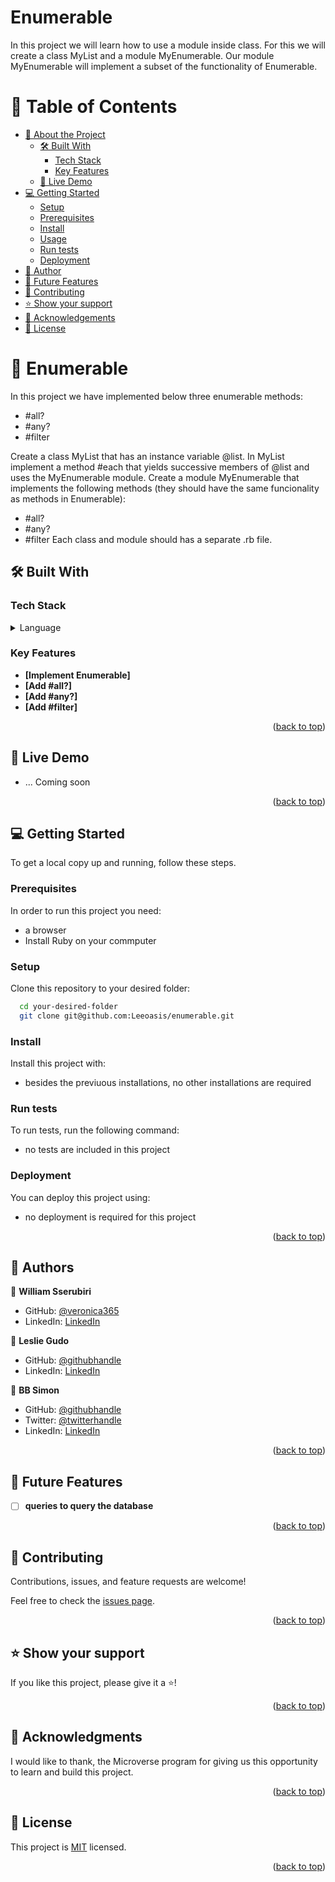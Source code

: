 # Enumerable
In this project we will learn how to use a module inside class. For this we will create a class MyList and a module MyEnumerable. Our module MyEnumerable will implement a subset of the functionality of Enumerable.

<a name="readme-top"></a>

# 📗 Table of Contents

- [📖 About the Project](#about-project)
  - [🛠 Built With](#built-with)
    - [Tech Stack](#tech-stack)
    - [Key Features](#key-features)
  - [🚀 Live Demo](#live-demo)
- [💻 Getting Started](#getting-started)
  - [Setup](#setup)
  - [Prerequisites](#prerequisites)
  - [Install](#install)
  - [Usage](#usage)
  - [Run tests](#run-tests)
  - [Deployment](#triangular_flag_on_post-deployment)
- [👥 Author](#author)
- [🔭 Future Features](#future-features)
- [🤝 Contributing](#contributing)
- [⭐️ Show your support](#support)
- [🙏 Acknowledgements](#acknowledgements)
- [📝 License](#license)

# 📖 Enumerable <a name="about-project"></a>
In this project we have implemented below three enumerable methods:
- #all?
- #any?
- #filter

Create a class MyList that has an instance variable @list.
In MyList implement a method #each that yields successive members of @list and uses the MyEnumerable module.
Create a module MyEnumerable that implements the following methods (they should have the same funcionality as methods in Enumerable):
- #all?
- #any?
- #filter
Each class and module should has a separate .rb file.

## 🛠 Built With <a name="built-with"></a>

### Tech Stack <a name="tech-stack"></a>

<details>
<summary>Language</summary>
  <ul>
    <li><a href="https://ruby-doc.org/core-3.0.0/Enumerable.html">Ruby</a></li>
  </ul>
</details>

### Key Features <a name="key-features"></a>

- **[Implement Enumerable]**
- **[Add #all?]**
- **[Add #any?]**
- **[Add #filter]**

<p align="right">(<a href="#readme-top">back to top</a>)</p>

## 🚀 Live Demo <a name="live-demo"></a>

- ... Coming soon

<p align="right">(<a href="#readme-top">back to top</a>)</p>

## 💻 Getting Started <a name="getting-started"></a>

To get a local copy up and running, follow these steps.

### Prerequisites

In order to run this project you need:

- a browser
- Install Ruby on your commputer

### Setup

Clone this repository to your desired folder:

```sh
  cd your-desired-folder
  git clone git@github.com:Leeoasis/enumerable.git
```

### Install

Install this project with:

- besides the previuous installations, no other installations are required

### Run tests

To run tests, run the following command:

- no tests are included in this project

### Deployment

You can deploy this project using:

- no deployment is required for this project

<p align="right">(<a href="#readme-top">back to top</a>)</p>

## 👥  Authors <a name="author"></a>

👤 **William Sserubiri**

- GitHub: [@veronica365](https://github.com/veronica365)
- LinkedIn: [LinkedIn](https://www.linkedin.com/in/veronica365/)

👤 **Leslie Gudo**

- GitHub: [@githubhandle](https://github.com/Leeoasis)
- LinkedIn: [LinkedIn](https://www.linkedin.com/in/leslie-gudo/)

👤 **BB Simon**

- GitHub: [@githubhandle](https://github.com/BB-Simon)
- Twitter: [@twitterhandle](https://twitter.com/bb_s_imon)
- LinkedIn: [LinkedIn](https://www.linkedin.com/in/bb-simon/)

<p align="right">(<a href="#readme-top">back to top</a>)</p>

## 🔭 Future Features <a name="future-features"></a>

- [ ] **queries to query the database**

<p align="right">(<a href="#readme-top">back to top</a>)</p>

## 🤝 Contributing <a name="contributing"></a>

Contributions, issues, and feature requests are welcome!

Feel free to check the [issues page](https://github.com/Leeoasis/enumerable/issues).

<p align="right">(<a href="#readme-top">back to top</a>)</p>

## ⭐️ Show your support <a name="support"></a>

If you like this project, please give it a ⭐️!

<p align="right">(<a href="#readme-top">back to top</a>)</p>

## 🙏 Acknowledgments <a name="acknowledgements"></a>

I would like to thank, the Microverse program for giving us this opportunity to learn and build this project.

<p align="right">(<a href="#readme-top">back to top</a>)</p>

## 📝 License <a name="license"></a>

This project is [MIT](./LICENSE) licensed.

<p align="right">(<a href="#readme-top">back to top</a>)</p>
